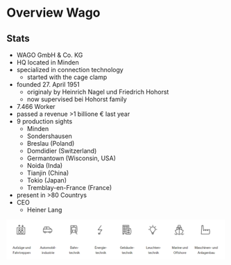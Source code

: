 # Overview Wago

## Stats
- WAGO GmbH & Co. KG
- HQ located in Minden
- specialized in connection technology
  - started with the cage clamp
- founded 27. April 1951
  - originaly by Heinrich Nagel und Friedrich Hohorst
  - now supervised bei Hohorst family
- 7.466 Worker
- passed a revenue >1 billione € last year
- 9 production sights
  - Minden
  - Sondershausen
  - Breslau (Poland)
  - Domdidier (Switzerland)
  - Germantown (Wisconsin, USA)
  - Noida (Inda)
  - Tianjin (China)
  - Tokio (Japan)
  - Tremblay-en-France (France)
- present in >80 Countrys
- CEO
  - Heiner Lang

<img src="/assets/{9CF189D0-3FB2-416C-A099-EFC49B915796}.png" width=700/>